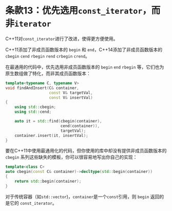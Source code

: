 # 条款13：优先选用`const_iterator`，而非`iterator`

C++11对`const_iterator`进行了改进，使得更方便使用。

C++11添加了非成员函数版本的 `begin` 和 `end`，C++14添加了非成员函数版本的 `cbegin` `cend` `rbegin` `rend` `crbegin` `crend`。

在最通用的代码中，优先选用非成员函数版本的 `begin` `end` `rbegin` 等，它们也为原生数组做了特化，而非其成员函数版本：

```cpp
template<typename C, typename V>
void findAndInsert(C& container,
                   const V& targetVal,
                   const V& insertVal)
{
    using std::cbegin;
    using std::cend;

    auto it = std::find(cbegin(container),
                        cend(container)),
                        targetVal);
    container.insert(it, insertVal);
}
```

要在C++11中使用最通用化的代码，但你使用的库中却没有提供非成员函数版本的 `cbegin` 系列这些缺失的模板，你可以很容易地写出你自己的实现：

```cpp
template<class C>
auto cbegin(const C& container)->decltype(std::begin(container))
{
    return std::begin(container);
}
```

对于传统容器（如`std::vector`)，`container`是一个`const`引用，则 `begin` 返回的是它的 `const_iterator`。